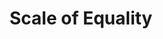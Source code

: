 ---
pid: FS42
title: Scale of Equality
location_transcription: Market St. Independence Hall
zipcode: '19114'
outside_phl: 
neighborhood: Torresdale
age: '19'
age_range: 13-19
instagram: 
image_file_name: FS_42.jpg
proposal_transcription: "//We're born equal, but not treated equal.//"
topic: Human Rights,Inclusivity,Unity
topic_summary: 0, 0, 0
type: Other No Form
keywords_other: 
credit: Raven Berry
image_labels: A balanced scale with a female figure on the left hand side and a male
  figure on the right hand side.
twitter: 
facebook: 
permalink: "/monuments/fs42/"
layout: item-page
---